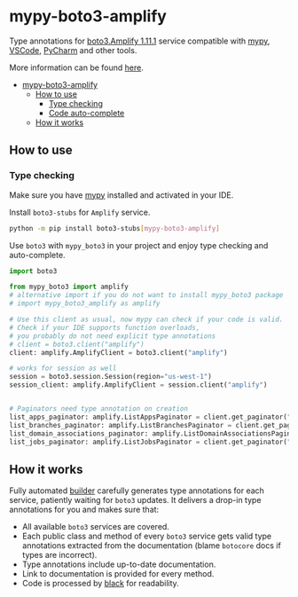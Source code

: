 # mypy-boto3-amplify

Type annotations for
[boto3.Amplify 1.11.1](https://boto3.amazonaws.com/v1/documentation/api/1.11.1/reference/services/amplify.html#Amplify) service
compatible with [mypy](https://github.com/python/mypy), [VSCode](https://code.visualstudio.com/),
[PyCharm](https://www.jetbrains.com/pycharm/) and other tools.

More information can be found [here](https://vemel.github.io/mypy_boto3/).

- [mypy-boto3-amplify](#mypy-boto3-amplify)
  - [How to use](#how-to-use)
    - [Type checking](#type-checking)
    - [Code auto-complete](#code-auto-complete)
  - [How it works](#how-it-works)

## How to use

### Type checking

Make sure you have [mypy](https://github.com/python/mypy) installed and activated in your IDE.

Install `boto3-stubs` for `Amplify` service.

```bash
python -m pip install boto3-stubs[mypy-boto3-amplify]
```

Use `boto3` with `mypy_boto3` in your project and enjoy type checking and auto-complete.

```python
import boto3

from mypy_boto3 import amplify
# alternative import if you do not want to install mypy_boto3 package
# import mypy_boto3_amplify as amplify

# Use this client as usual, now mypy can check if your code is valid.
# Check if your IDE supports function overloads,
# you probably do not need explicit type annotations
# client = boto3.client("amplify")
client: amplify.AmplifyClient = boto3.client("amplify")

# works for session as well
session = boto3.session.Session(region="us-west-1")
session_client: amplify.AmplifyClient = session.client("amplify")


# Paginators need type annotation on creation
list_apps_paginator: amplify.ListAppsPaginator = client.get_paginator("list_apps")
list_branches_paginator: amplify.ListBranchesPaginator = client.get_paginator("list_branches")
list_domain_associations_paginator: amplify.ListDomainAssociationsPaginator = client.get_paginator("list_domain_associations")
list_jobs_paginator: amplify.ListJobsPaginator = client.get_paginator("list_jobs")
```

## How it works

Fully automated [builder](https://github.com/vemel/mypy_boto3) carefully generates
type annotations for each service, patiently waiting for `boto3` updates. It delivers
a drop-in type annotations for you and makes sure that:

- All available `boto3` services are covered.
- Each public class and method of every `boto3` service gets valid type annotations
  extracted from the documentation (blame `botocore` docs if types are incorrect).
- Type annotations include up-to-date documentation.
- Link to documentation is provided for every method.
- Code is processed by [black](https://github.com/psf/black) for readability.
